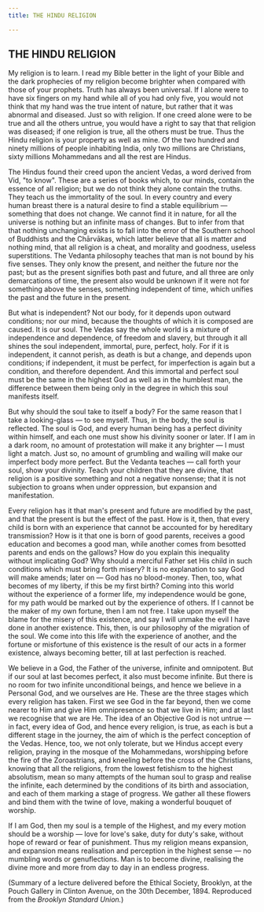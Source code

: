```yaml
---
title: THE HINDU RELIGION

---
```





  

## THE HINDU RELIGION

My religion is to learn. I read my Bible better in the light of your
Bible and the dark prophecies of my religion become brighter when
compared with those of your prophets. Truth has always been universal.
If I alone were to have six fingers on my hand while all of you had only
five, you would not think that my hand was the true intent of nature,
but rather that it was abnormal and diseased. Just so with religion. If
one creed alone were to be true and all the others untrue, you would
have a right to say that that religion was diseased; if one religion is
true, all the others must be true. Thus the Hindu religion is your
property as well as mine. Of the two hundred and ninety millions of
people inhabiting India, only two millions are Christians, sixty
millions Mohammedans and all the rest are Hindus.

The Hindus found their creed upon the ancient Vedas, a word derived from
Vid, "to know". These are a series of books which, to our minds, contain
the essence of all religion; but we do not think they alone contain the
truths. They teach us the immortality of the soul. In every country and
every human breast there is a natural desire to find a stable
equilibrium — something that does not change. We cannot find it in
nature, for all the universe is nothing but an infinite mass of changes.
But to infer from that that nothing unchanging exists is to fall into
the error of the Southern school of Buddhists and the Chārvākas, which
latter believe that all is matter and nothing mind, that all religion is
a cheat, and morality and goodness, useless superstitions. The Vedanta
philosophy teaches that man is not bound by his five senses. They only
know the present, and neither the future nor the past; but as the
present signifies both past and future, and all three are only
demarcations of time, the present also would be unknown if it were not
for something above the senses, something independent of time, which
unifies the past and the future in the present.

But what is independent? Not our body, for it depends upon outward
conditions; nor our mind, because the thoughts of which it is composed
are caused. It is our soul. The Vedas say the whole world is a mixture
of independence and dependence, of freedom and slavery, but through it
all shines the soul independent, immortal, pure, perfect, holy. For if
it is independent, it cannot perish, as death is but a change, and
depends upon conditions; if independent, it must be perfect, for
imperfection is again but a condition, and therefore dependent. And this
immortal and perfect soul must be the same in the highest God as well as
in the humblest man, the difference between them being only in the
degree in which this soul manifests itself.

But why should the soul take to itself a body? For the same reason that
I take a looking-glass — to see myself. Thus, in the body, the soul is
reflected. The soul is God, and every human being has a perfect divinity
within himself, and each one must show his divinity sooner or later. If
I am in a dark room, no amount of protestation will make it any brighter
— I must light a match. Just so, no amount of grumbling and wailing will
make our imperfect body more perfect. But the Vedanta teaches — call
forth your soul, show your divinity. Teach your children that they are
divine, that religion is a positive something and not a negative
nonsense; that it is not subjection to groans when under oppression, but
expansion and manifestation.

Every religion has it that man's present and future are modified by the
past, and that the present is but the effect of the past. How is it,
then, that every child is born with an experience that cannot be
accounted for by hereditary transmission? How is it that one is born of
good parents, receives a good education and becomes a good man, while
another comes from besotted parents and ends on the gallows? How do you
explain this inequality without implicating God? Why should a merciful
Father set His child in such conditions which must bring forth misery?
It is no explanation to say God will make amends; later on — God has no
blood-money. Then, too, what becomes of my liberty, if this be my first
birth? Coming into this world without the experience of a former life,
my independence would be gone, for my path would be marked out by the
experience of others. If I cannot be the maker of my own fortune, then I
am not free. I take upon myself the blame for the misery of this
existence, and say I will unmake the evil I have done in another
existence. This, then, is our philosophy of the migration of the soul.
We come into this life with the experience of another, and the fortune
or misfortune of this existence is the result of our acts in a former
existence, always becoming better, till at last perfection is reached.

We believe in a God, the Father of the universe, infinite and
omnipotent. But if our soul at last becomes perfect, it also must become
infinite. But there is no room for two infinite unconditional beings,
and hence we believe in a Personal God, and we ourselves are He. These
are the three stages which every religion has taken. First we see God in
the far beyond, then we come nearer to Him and give Him omnipresence so
that we live in Him; and at last we recognise that we are He. The idea
of an Objective God is not untrue — in fact, every idea of God, and
hence every religion, is true, as each is but a different stage in the
journey, the aim of which is the perfect conception of the Vedas. Hence,
too, we not only tolerate, but we Hindus accept every religion, praying
in the mosque of the Mohammedans, worshipping before the fire of the
Zoroastrians, and kneeling before the cross of the Christians, knowing
that all the religions, from the lowest fetishism to the highest
absolutism, mean so many attempts of the human soul to grasp and realise
the infinite, each determined by the conditions of its birth and
association, and each of them marking a stage of progress. We gather all
these flowers and bind them with the twine of love, making a wonderful
bouquet of worship.

If I am God, then my soul is a temple of the Highest, and my every
motion should be a worship — love for love's sake, duty for duty's sake,
without hope of reward or fear of punishment. Thus my religion means
expansion, and expansion means realisation and perception in the highest
sense — no mumbling words or genuflections. Man is to become divine,
realising the divine more and more from day to day in an endless
progress.

(Summary of a lecture delivered before the Ethical Society, Brooklyn, at
the Pouch Gallery in Clinton Avenue, on the 30th December, 1894.
Reproduced from the *Brooklyn Standard Union.*)


